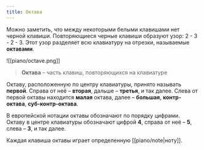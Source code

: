 ```yaml
---
title: Октава
---
```

Можно заметить, что между некоторыми белыми клавишами нет черной клавиши. Повторяющиеся черные клавиши образуют узор: 2 - 3 - 2 - 3. Этот узор разделяет всю клавиатуру на отрезки, называемые **октавами**.

![[piano/octave.png]]

> **Октава** – часть клавиш, повторяющихся на клавиатуре

Октаву, расположенную по центру клавиатуры, принято называть **первой**. Справа от неё – **вторая**, дальше – **третья**, и так далее.
Слева от первой октавы находится **малая** октава, далее – **большая**, **контр-октава**, **суб-контр-октава**.

В европейской нотации октавы обозначают по порядку цифрами. Октаву в центре клавиатуры обозначают цифрой **4**, справа от неё – **5**, слева – **3**, и так далее.

Каждая клавиша октавы играет определенную [[piano/note|ноту]].